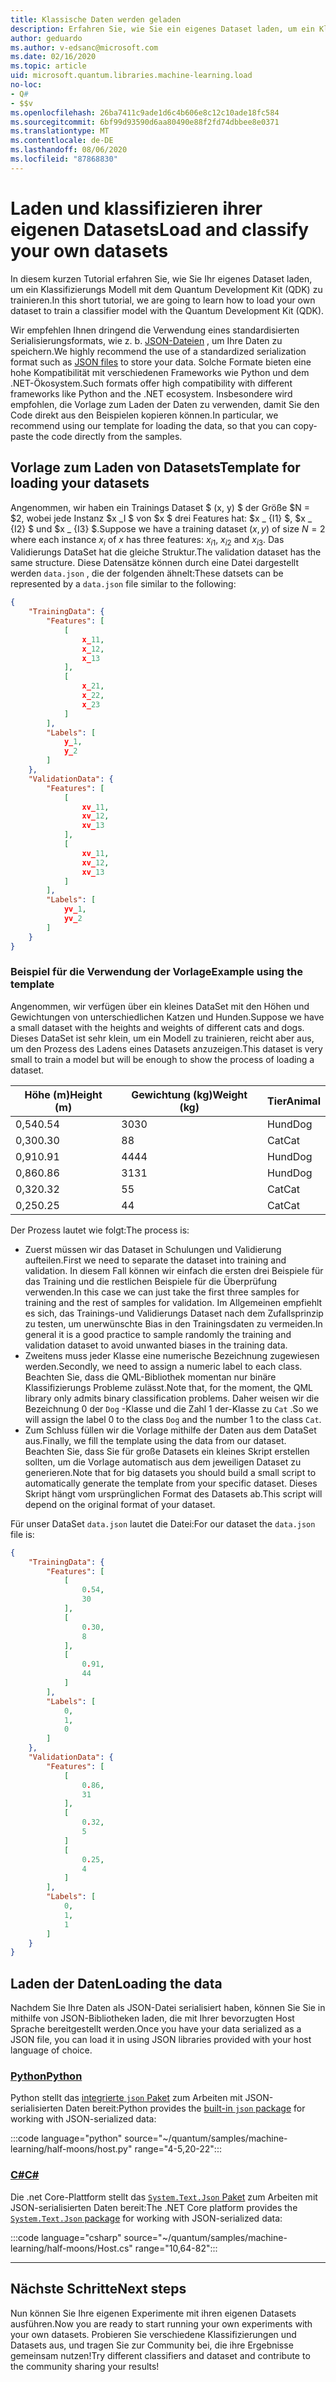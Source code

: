 ```yaml
---
title: Klassische Daten werden geladen
description: Erfahren Sie, wie Sie ein eigenes Dataset laden, um ein Klassifizierungs Modell mit dem Microsoft Quantum Development Kit (QDK) zu trainieren.
author: geduardo
ms.author: v-edsanc@microsoft.com
ms.date: 02/16/2020
ms.topic: article
uid: microsoft.quantum.libraries.machine-learning.load
no-loc:
- Q#
- $$v
ms.openlocfilehash: 26ba7411c9ade1d6c4b606e8c12c10ade18fc584
ms.sourcegitcommit: 6bf99d93590d6aa80490e88f2fd74dbbee8e0371
ms.translationtype: MT
ms.contentlocale: de-DE
ms.lasthandoff: 08/06/2020
ms.locfileid: "87868830"
---
```

# <a name="load-and-classify-your-own-datasets"></a><span data-ttu-id="08b03-103">Laden und klassifizieren ihrer eigenen Datasets</span><span class="sxs-lookup"><span data-stu-id="08b03-103">Load and classify your own datasets</span></span>

<span data-ttu-id="08b03-104">In diesem kurzen Tutorial erfahren Sie, wie Sie Ihr eigenes Dataset laden, um ein Klassifizierungs Modell mit dem Quantum Development Kit (QDK) zu trainieren.</span><span class="sxs-lookup"><span data-stu-id="08b03-104">In this short tutorial, we are going to learn how to load your own dataset to train a classifier model with the Quantum Development Kit (QDK).</span></span>

<span data-ttu-id="08b03-105">Wir empfehlen Ihnen dringend die Verwendung eines standardisierten Serialisierungsformats, wie z. b. [JSON-Dateien](https://en.wikipedia.org/wiki/JSON) , um Ihre Daten zu speichern.</span><span class="sxs-lookup"><span data-stu-id="08b03-105">We highly recommend the use of a standardized serialization format such as [JSON files](https://en.wikipedia.org/wiki/JSON) to store your data.</span></span>
<span data-ttu-id="08b03-106">Solche Formate bieten eine hohe Kompatibilität mit verschiedenen Frameworks wie Python und dem .NET-Ökosystem.</span><span class="sxs-lookup"><span data-stu-id="08b03-106">Such formats offer high compatibility with different frameworks like Python and the .NET ecosystem.</span></span>
<span data-ttu-id="08b03-107">Insbesondere wird empfohlen, die Vorlage zum Laden der Daten zu verwenden, damit Sie den Code direkt aus den Beispielen kopieren können.</span><span class="sxs-lookup"><span data-stu-id="08b03-107">In particular, we recommend using our template for loading the data, so that you can copy-paste the code directly from the samples.</span></span>

## <a name="template-for-loading-your-datasets"></a><span data-ttu-id="08b03-108">Vorlage zum Laden von Datasets</span><span class="sxs-lookup"><span data-stu-id="08b03-108">Template for loading your datasets</span></span>

<span data-ttu-id="08b03-109">Angenommen, wir haben ein Trainings Dataset $ (x, y) $ der Größe $N = $2, wobei jede Instanz $x _I $ von $x $ drei Features hat: $x _ {I1} $, $x _ {I2} $ und $x _ {I3} $.</span><span class="sxs-lookup"><span data-stu-id="08b03-109">Suppose we have a training dataset $(x, y)$ of size $N=2$ where each instance $x_i$ of $x$ has three features: $x_{i1}$, $x_{i2}$ and $x_{i3}$.</span></span>
<span data-ttu-id="08b03-110">Das Validierungs DataSet hat die gleiche Struktur.</span><span class="sxs-lookup"><span data-stu-id="08b03-110">The validation dataset has the same structure.</span></span>
<span data-ttu-id="08b03-111">Diese Datensätze können durch eine Datei dargestellt werden `data.json` , die der folgenden ähnelt:</span><span class="sxs-lookup"><span data-stu-id="08b03-111">These datsets can be represented by a `data.json` file similar to the following:</span></span>

```json
{
    "TrainingData": {
        "Features": [
            [
                x_11,
                x_12,
                x_13
            ],
            [
                x_21,
                x_22,
                x_23
            ]
        ],
        "Labels": [
            y_1,
            y_2
        ]
    },
    "ValidationData": {
        "Features": [
            [
                xv_11,
                xv_12,
                xv_13
            ],
            [
                xv_11,
                xv_12,
                xv_13
            ]
        ],
        "Labels": [
            yv_1,
            yv_2
        ]
    }
}
```

### <a name="example-using-the-template"></a><span data-ttu-id="08b03-112">Beispiel für die Verwendung der Vorlage</span><span class="sxs-lookup"><span data-stu-id="08b03-112">Example using the template</span></span>

<span data-ttu-id="08b03-113">Angenommen, wir verfügen über ein kleines DataSet mit den Höhen und Gewichtungen von unterschiedlichen Katzen und Hunden.</span><span class="sxs-lookup"><span data-stu-id="08b03-113">Suppose we have a small dataset with the heights and weights of different cats and dogs.</span></span> <span data-ttu-id="08b03-114">Dieses DataSet ist sehr klein, um ein Modell zu trainieren, reicht aber aus, um den Prozess des Ladens eines Datasets anzuzeigen.</span><span class="sxs-lookup"><span data-stu-id="08b03-114">This dataset is very small to train a model but will be enough to show the process of loading a dataset.</span></span>

| <span data-ttu-id="08b03-115">Höhe (m)</span><span class="sxs-lookup"><span data-stu-id="08b03-115">Height (m)</span></span> | <span data-ttu-id="08b03-116">Gewichtung (kg)</span><span class="sxs-lookup"><span data-stu-id="08b03-116">Weight (kg)</span></span> | <span data-ttu-id="08b03-117">Tier</span><span class="sxs-lookup"><span data-stu-id="08b03-117">Animal</span></span> |
|-----------|------------|--------|
| <span data-ttu-id="08b03-118">0,54</span><span class="sxs-lookup"><span data-stu-id="08b03-118">0.54</span></span>      | <span data-ttu-id="08b03-119">30</span><span class="sxs-lookup"><span data-stu-id="08b03-119">30</span></span>         | <span data-ttu-id="08b03-120">Hund</span><span class="sxs-lookup"><span data-stu-id="08b03-120">Dog</span></span>    |
| <span data-ttu-id="08b03-121">0,30</span><span class="sxs-lookup"><span data-stu-id="08b03-121">0.30</span></span>      | <span data-ttu-id="08b03-122">8</span><span class="sxs-lookup"><span data-stu-id="08b03-122">8</span></span>          | <span data-ttu-id="08b03-123">Cat</span><span class="sxs-lookup"><span data-stu-id="08b03-123">Cat</span></span>    |
| <span data-ttu-id="08b03-124">0,91</span><span class="sxs-lookup"><span data-stu-id="08b03-124">0.91</span></span>      | <span data-ttu-id="08b03-125">44</span><span class="sxs-lookup"><span data-stu-id="08b03-125">44</span></span>         | <span data-ttu-id="08b03-126">Hund</span><span class="sxs-lookup"><span data-stu-id="08b03-126">Dog</span></span>    |
| <span data-ttu-id="08b03-127">0,86</span><span class="sxs-lookup"><span data-stu-id="08b03-127">0.86</span></span>      | <span data-ttu-id="08b03-128">31</span><span class="sxs-lookup"><span data-stu-id="08b03-128">31</span></span>          | <span data-ttu-id="08b03-129">Hund</span><span class="sxs-lookup"><span data-stu-id="08b03-129">Dog</span></span>    |
| <span data-ttu-id="08b03-130">0,32</span><span class="sxs-lookup"><span data-stu-id="08b03-130">0.32</span></span>      | <span data-ttu-id="08b03-131">5</span><span class="sxs-lookup"><span data-stu-id="08b03-131">5</span></span>         | <span data-ttu-id="08b03-132">Cat</span><span class="sxs-lookup"><span data-stu-id="08b03-132">Cat</span></span>    |
| <span data-ttu-id="08b03-133">0,25</span><span class="sxs-lookup"><span data-stu-id="08b03-133">0.25</span></span>      | <span data-ttu-id="08b03-134">4</span><span class="sxs-lookup"><span data-stu-id="08b03-134">4</span></span>          | <span data-ttu-id="08b03-135">Cat</span><span class="sxs-lookup"><span data-stu-id="08b03-135">Cat</span></span>    |

<span data-ttu-id="08b03-136">Der Prozess lautet wie folgt:</span><span class="sxs-lookup"><span data-stu-id="08b03-136">The process is:</span></span>

- <span data-ttu-id="08b03-137">Zuerst müssen wir das Dataset in Schulungen und Validierung aufteilen.</span><span class="sxs-lookup"><span data-stu-id="08b03-137">First we need to separate the dataset into training and validation.</span></span> <span data-ttu-id="08b03-138">In diesem Fall können wir einfach die ersten drei Beispiele für das Training und die restlichen Beispiele für die Überprüfung verwenden.</span><span class="sxs-lookup"><span data-stu-id="08b03-138">In this case we can just take the first three samples for training and the rest of samples for validation.</span></span> <span data-ttu-id="08b03-139">Im Allgemeinen empfiehlt es sich, das Trainings-und Validierungs Dataset nach dem Zufallsprinzip zu testen, um unerwünschte Bias in den Trainingsdaten zu vermeiden.</span><span class="sxs-lookup"><span data-stu-id="08b03-139">In general it is a good practice to sample randomly the training and validation dataset to avoid unwanted biases in the training data.</span></span>
- <span data-ttu-id="08b03-140">Zweitens muss jeder Klasse eine numerische Bezeichnung zugewiesen werden.</span><span class="sxs-lookup"><span data-stu-id="08b03-140">Secondly, we need to assign a numeric label to each class.</span></span> <span data-ttu-id="08b03-141">Beachten Sie, dass die QML-Bibliothek momentan nur binäre Klassifizierungs Probleme zulässt.</span><span class="sxs-lookup"><span data-stu-id="08b03-141">Note that, for the moment, the QML library only admits binary classification problems.</span></span> <span data-ttu-id="08b03-142">Daher weisen wir die Bezeichnung 0 der `Dog` -Klasse und die Zahl 1 der-Klasse zu `Cat` .</span><span class="sxs-lookup"><span data-stu-id="08b03-142">So we will assign the label 0 to the class `Dog` and the number 1 to the class `Cat`.</span></span>
- <span data-ttu-id="08b03-143">Zum Schluss füllen wir die Vorlage mithilfe der Daten aus dem DataSet aus.</span><span class="sxs-lookup"><span data-stu-id="08b03-143">Finally, we fill the template using the data from our dataset.</span></span> <span data-ttu-id="08b03-144">Beachten Sie, dass Sie für große Datasets ein kleines Skript erstellen sollten, um die Vorlage automatisch aus dem jeweiligen Dataset zu generieren.</span><span class="sxs-lookup"><span data-stu-id="08b03-144">Note that for big datasets you should build a small script to automatically generate the template from your specific dataset.</span></span> <span data-ttu-id="08b03-145">Dieses Skript hängt vom ursprünglichen Format des Datasets ab.</span><span class="sxs-lookup"><span data-stu-id="08b03-145">This script will depend on the original format of your dataset.</span></span>

<span data-ttu-id="08b03-146">Für unser DataSet `data.json` lautet die Datei:</span><span class="sxs-lookup"><span data-stu-id="08b03-146">For our dataset the `data.json` file is:</span></span>

```json
{
    "TrainingData": {
        "Features": [
            [
                0.54,
                30
            ],
            [
                0.30,
                8
            ],
            [
                0.91,
                44
            ]
        ],
        "Labels": [
            0,
            1,
            0
        ]
    },
    "ValidationData": {
        "Features": [
            [
                0.86,
                31
            ],
            [
                0.32,
                5
            ]
            [
                0.25,
                4
            ]
        ],
        "Labels": [
            0,
            1,
            1
        ]
    }
}

```

## <a name="loading-the-data"></a><span data-ttu-id="08b03-147">Laden der Daten</span><span class="sxs-lookup"><span data-stu-id="08b03-147">Loading the data</span></span>

<span data-ttu-id="08b03-148">Nachdem Sie Ihre Daten als JSON-Datei serialisiert haben, können Sie Sie in mithilfe von JSON-Bibliotheken laden, die mit Ihrer bevorzugten Host Sprache bereitgestellt werden.</span><span class="sxs-lookup"><span data-stu-id="08b03-148">Once you have your data serialized as a JSON file, you can load it in using JSON libraries provided with your host language of choice.</span></span>

### <a name="python"></a>[<span data-ttu-id="08b03-149">Python</span><span class="sxs-lookup"><span data-stu-id="08b03-149">Python</span></span>](#tab/tabid-python)

<span data-ttu-id="08b03-150">Python stellt das [integrierte `json` Paket](https://docs.python.org/3.7/library/json.html) zum Arbeiten mit JSON-serialisierten Daten bereit:</span><span class="sxs-lookup"><span data-stu-id="08b03-150">Python provides the [built-in `json` package](https://docs.python.org/3.7/library/json.html) for working with JSON-serialized data:</span></span>

:::code language="python" source="~/quantum/samples/machine-learning/half-moons/host.py" range="4-5,20-22":::

### <a name="c"></a>[<span data-ttu-id="08b03-151">C#</span><span class="sxs-lookup"><span data-stu-id="08b03-151">C#</span></span>](#tab/tabid-csharp)

<span data-ttu-id="08b03-152">Die .net Core-Plattform stellt das [ `System.Text.Json` Paket](https://www.nuget.org/packages/System.Text.Json) zum Arbeiten mit JSON-serialisierten Daten bereit:</span><span class="sxs-lookup"><span data-stu-id="08b03-152">The .NET Core platform provides the [`System.Text.Json` package](https://www.nuget.org/packages/System.Text.Json) for working with JSON-serialized data:</span></span>

:::code language="csharp" source="~/quantum/samples/machine-learning/half-moons/Host.cs" range="10,64-82":::

***

## <a name="next-steps"></a><span data-ttu-id="08b03-153">Nächste Schritte</span><span class="sxs-lookup"><span data-stu-id="08b03-153">Next steps</span></span>

<span data-ttu-id="08b03-154">Nun können Sie Ihre eigenen Experimente mit ihren eigenen Datasets ausführen.</span><span class="sxs-lookup"><span data-stu-id="08b03-154">Now you are ready to start running your own experiments with your own datasets.</span></span> <span data-ttu-id="08b03-155">Probieren Sie verschiedene Klassifizierungen und Datasets aus, und tragen Sie zur Community bei, die ihre Ergebnisse gemeinsam nutzen!</span><span class="sxs-lookup"><span data-stu-id="08b03-155">Try different classifiers and dataset and contribute to the community sharing your results!</span></span>
